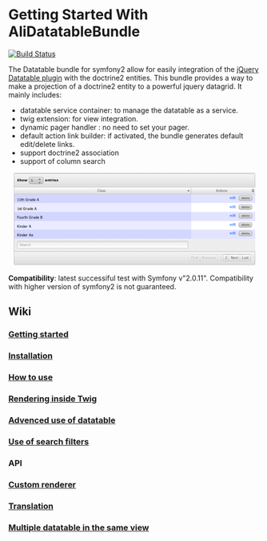 Getting Started With AliDatatableBundle
=======================================

[![Build Status](https://secure.travis-ci.org/AliHichem/AliDatatableBundle.png?branch=master)](http://travis-ci.org/AliHichem/AliDatatableBundle)

The Datatable bundle for symfony2 allow for easily integration of the [jQuery Datatable plugin](http://datatables.net/) with the doctrine2 entities.
This bundle provides a way to make a projection of a doctrine2 entity to a powerful jquery datagrid. It mainly includes:

 * datatable service container: to manage the datatable as a service.
 * twig extension: for view integration.
 * dynamic pager handler : no need to set your pager.
 * default action link builder: if activated, the bundle generates default edit/delete links. 
 * support doctrine2 association
 * support of column search

<div style="text-align:center"><img alt="Screenshot" src="https://github.com/AliHichem/AliDatatableBundle/raw/master/Resources/public/images/sample_01.png"></div>

**Compatibility**: latest successiful test with Symfony v"2.0.11". Compatibility with higher version of symfony2 is not guaranteed.

Wiki
----


### [Getting started](https://github.com/AliHichem/AliDatatableBundle/wiki/Getting-Started)
### [Installation](https://github.com/AliHichem/AliDatatableBundle/wiki/Installation)
### [How to use](https://github.com/AliHichem/AliDatatableBundle/wiki/How-to-use)
### [Rendering inside Twig](https://github.com/AliHichem/AliDatatableBundle/wiki/Rendering-inside-Twig)
### [Advenced use of datatable](https://github.com/AliHichem/AliDatatableBundle/wiki/Advenced-use-of-datatable)
### [Use of search filters](https://github.com/AliHichem/AliDatatableBundle/wiki/Use-of-search-filters)
### API
### [Custom renderer](https://github.com/AliHichem/AliDatatableBundle/wiki/Custom-renderer)
### [Translation](https://github.com/AliHichem/AliDatatableBundle/wiki/Translation)
### [Multiple datatable in the same view](https://github.com/AliHichem/AliDatatableBundle/wiki/Multiple-datatable-in-the-same-view)
